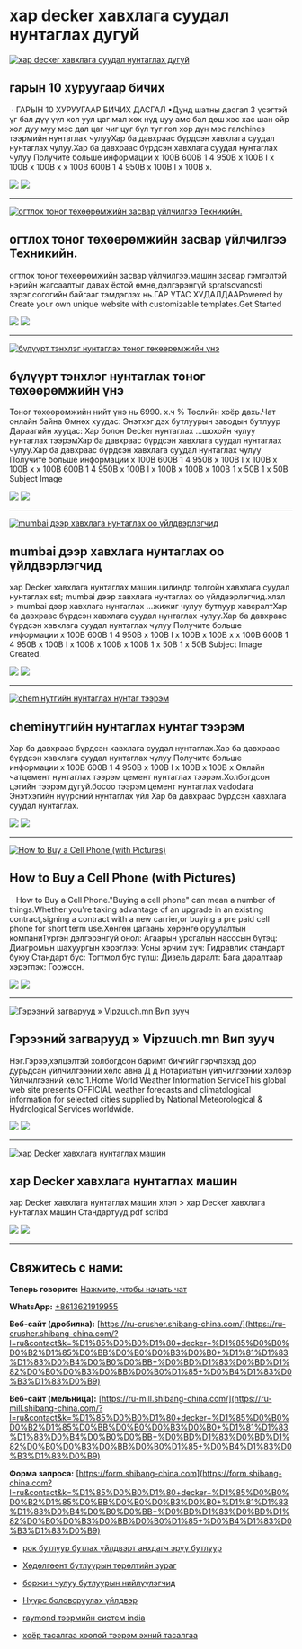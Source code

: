 # хар decker хавхлага суудал нунтаглах дугуй

<a href="https://swt.shibang-china.com/?l=ru&img&k=%D1%85%D0%B0%D1%80+decker+%D1%85%D0%B0%D0%B2%D1%85%D0%BB%D0%B0%D0%B3%D0%B0+%D1%81%D1%83%D1%83%D0%B4%D0%B0%D0%BB+%D0%BD%D1%83%D0%BD%D1%82%D0%B0%D0%B3%D0%BB%D0%B0%D1%85+%D0%B4%D1%83%D0%B3%D1%83%D0%B9" target="_blank">![хар decker хавхлага суудал нунтаглах дугуй](http://static.shibang-china.com/all-800x300/1422.jpg)</a>

## гарын 10 хуруугаар бичих
&nbsp;&#0183;&#32;ГАРЫН 10 ХУРУУГААР БИЧИХ ДАСГАЛ •Дунд шатны дасгал 3 үсэгтэй үг бал дүү үүл хол уул цаг мал хөх нүд цуу амс бал дөш хэс хас шан ойр хол дуу муу мэс дал цаг чиг цуг бүл туг гол хор дүн мэс галchines тээрмийн нунтаглах чулууХар ба давхраас бүрдсэн хавхлага суудал нунтаглах чулуу.Хар ба давхраас бүрдсэн хавхлага суудал нунтаглах чулуу Получите больше информации x 100B 600B 1 4 950B x 100B I x 100B x 100B x x 100B 600B 1 4 950B x 100B I x 100B x.


<a href="https://whatsapp.shibangsoft.com/WhatsApp.php" target="_blank" title="WhatsApp">![](http://static.shibang-china.com/icon/whatsapp.png)</a> <a href="https://swt.shibang-china.com/?l=ru&icon&k=%D1%85%D0%B0%D1%80+decker+%D1%85%D0%B0%D0%B2%D1%85%D0%BB%D0%B0%D0%B3%D0%B0+%D1%81%D1%83%D1%83%D0%B4%D0%B0%D0%BB+%D0%BD%D1%83%D0%BD%D1%82%D0%B0%D0%B3%D0%BB%D0%B0%D1%85+%D0%B4%D1%83%D0%B3%D1%83%D0%B9" target="_blank">![](http://static.shibang-china.com/icon/chat-ru.png)</a>

---

<a href="https://swt.shibang-china.com/?l=ru&img&k=%D1%85%D0%B0%D1%80+decker+%D1%85%D0%B0%D0%B2%D1%85%D0%BB%D0%B0%D0%B3%D0%B0+%D1%81%D1%83%D1%83%D0%B4%D0%B0%D0%BB+%D0%BD%D1%83%D0%BD%D1%82%D0%B0%D0%B3%D0%BB%D0%B0%D1%85+%D0%B4%D1%83%D0%B3%D1%83%D0%B9" target="_blank">![огтлох тоног төхөөрөмжийн засвар үйлчилгээ Техникийн.](http://static.shibang-china.com/all-800x300/698.jpg)</a>

## огтлох тоног төхөөрөмжийн засвар үйлчилгээ Техникийн.
огтлох тоног төхөөрөмжийн засвар үйлчилгээ.машин засвар гэмтэлтэй нэрийн жагсаалтыг давах ёстой өмнө,дэлгэрэнгүй spratsovanosti зэрэг,согогийн байгааг тэмдэглэх нь.ГАР УТАС ХУДАЛДААPowered by Create your own unique website with customizable templates.Get Started


<a href="https://whatsapp.shibangsoft.com/WhatsApp.php" target="_blank" title="WhatsApp">![](http://static.shibang-china.com/icon/whatsapp.png)</a> <a href="https://swt.shibang-china.com/?l=ru&icon&k=%D1%85%D0%B0%D1%80+decker+%D1%85%D0%B0%D0%B2%D1%85%D0%BB%D0%B0%D0%B3%D0%B0+%D1%81%D1%83%D1%83%D0%B4%D0%B0%D0%BB+%D0%BD%D1%83%D0%BD%D1%82%D0%B0%D0%B3%D0%BB%D0%B0%D1%85+%D0%B4%D1%83%D0%B3%D1%83%D0%B9" target="_blank">![](http://static.shibang-china.com/icon/chat-ru.png)</a>

---

<a href="https://swt.shibang-china.com/?l=ru&img&k=%D1%85%D0%B0%D1%80+decker+%D1%85%D0%B0%D0%B2%D1%85%D0%BB%D0%B0%D0%B3%D0%B0+%D1%81%D1%83%D1%83%D0%B4%D0%B0%D0%BB+%D0%BD%D1%83%D0%BD%D1%82%D0%B0%D0%B3%D0%BB%D0%B0%D1%85+%D0%B4%D1%83%D0%B3%D1%83%D0%B9" target="_blank">![бүлүүрт тэнхлэг нунтаглах тоног төхөөрөмжийн үнэ](http://static.shibang-china.com/all-800x300/657.jpg)</a>

## бүлүүрт тэнхлэг нунтаглах тоног төхөөрөмжийн үнэ
Тоног төхөөрөмжийн нийт үнэ нь 6990. х.ч % Төслийн хоёр дахь.Чат онлайн байна Өмнөх хуудас: Энэтхэг дэх бутлуурын заводын бутлуур Дараагийн хуудас: Хар болон Decker нунтаглах …шохойн чулуу нунтаглах тээрэмХар ба давхраас бүрдсэн хавхлага суудал нунтаглах чулуу.Хар ба давхраас бүрдсэн хавхлага суудал нунтаглах чулуу Получите больше информации x 100B 600B 1 4 950B x 100B I x 100B x 100B x x 100B 600B 1 4 950B x 100B I x 100B x 100B x 100B 1 x 50B 1 x 50B Subject Image


<a href="https://whatsapp.shibangsoft.com/WhatsApp.php" target="_blank" title="WhatsApp">![](http://static.shibang-china.com/icon/whatsapp.png)</a> <a href="https://swt.shibang-china.com/?l=ru&icon&k=%D1%85%D0%B0%D1%80+decker+%D1%85%D0%B0%D0%B2%D1%85%D0%BB%D0%B0%D0%B3%D0%B0+%D1%81%D1%83%D1%83%D0%B4%D0%B0%D0%BB+%D0%BD%D1%83%D0%BD%D1%82%D0%B0%D0%B3%D0%BB%D0%B0%D1%85+%D0%B4%D1%83%D0%B3%D1%83%D0%B9" target="_blank">![](http://static.shibang-china.com/icon/chat-ru.png)</a>

---

<a href="https://swt.shibang-china.com/?l=ru&img&k=%D1%85%D0%B0%D1%80+decker+%D1%85%D0%B0%D0%B2%D1%85%D0%BB%D0%B0%D0%B3%D0%B0+%D1%81%D1%83%D1%83%D0%B4%D0%B0%D0%BB+%D0%BD%D1%83%D0%BD%D1%82%D0%B0%D0%B3%D0%BB%D0%B0%D1%85+%D0%B4%D1%83%D0%B3%D1%83%D0%B9" target="_blank">![mumbai дээр хавхлага нунтаглах оо үйлдвэрлэгчид](http://static.shibang-china.com/all-800x300/271.jpg)</a>

## mumbai дээр хавхлага нунтаглах оо үйлдвэрлэгчид
хар Decker хавхлага нунтаглах машин.цилиндр толгойн хавхлага суудал нунтаглах sst; mumbai дээр хавхлага нунтаглах оо үйлдвэрлэгчид.хлэл &gt; mumbai дээр хавхлага нунтаглах …жижиг чулуу бутлуур хавсралтХар ба давхраас бүрдсэн хавхлага суудал нунтаглах чулуу.Хар ба давхраас бүрдсэн хавхлага суудал нунтаглах чулуу Получите больше информации x 100B 600B 1 4 950B x 100B I x 100B x 100B x x 100B 600B 1 4 950B x 100B I x 100B x 100B x 100B 1 x 50B 1 x 50B Subject Image Created.


<a href="https://whatsapp.shibangsoft.com/WhatsApp.php" target="_blank" title="WhatsApp">![](http://static.shibang-china.com/icon/whatsapp.png)</a> <a href="https://swt.shibang-china.com/?l=ru&icon&k=%D1%85%D0%B0%D1%80+decker+%D1%85%D0%B0%D0%B2%D1%85%D0%BB%D0%B0%D0%B3%D0%B0+%D1%81%D1%83%D1%83%D0%B4%D0%B0%D0%BB+%D0%BD%D1%83%D0%BD%D1%82%D0%B0%D0%B3%D0%BB%D0%B0%D1%85+%D0%B4%D1%83%D0%B3%D1%83%D0%B9" target="_blank">![](http://static.shibang-china.com/icon/chat-ru.png)</a>

---

<a href="https://swt.shibang-china.com/?l=ru&img&k=%D1%85%D0%B0%D1%80+decker+%D1%85%D0%B0%D0%B2%D1%85%D0%BB%D0%B0%D0%B3%D0%B0+%D1%81%D1%83%D1%83%D0%B4%D0%B0%D0%BB+%D0%BD%D1%83%D0%BD%D1%82%D0%B0%D0%B3%D0%BB%D0%B0%D1%85+%D0%B4%D1%83%D0%B3%D1%83%D0%B9" target="_blank">![chemiнутгийн нунтаглах нунтаг тээрэм](http://static.shibang-china.com/all-800x300/786.jpg)</a>

## chemiнутгийн нунтаглах нунтаг тээрэм
Хар ба давхраас бүрдсэн хавхлага суудал нунтаглах.Хар ба давхраас бүрдсэн хавхлага суудал нунтаглах чулуу Получите больше информации x 100B 600B 1 4 950B x 100B I x 100B x 100B x Онлайн чатцемент нунтаглах тээрэм цемент нунтаглах тээрэм.Холбогдсон цэгийн тээрэм дугуй.босоо тээрэм цемент нунтаглах vadodara Энэтхэгийн нүүрсний нунтаглах үйл Хар ба давхраас бүрдсэн хавхлага суудал нунтаглах.


<a href="https://whatsapp.shibangsoft.com/WhatsApp.php" target="_blank" title="WhatsApp">![](http://static.shibang-china.com/icon/whatsapp.png)</a> <a href="https://swt.shibang-china.com/?l=ru&icon&k=%D1%85%D0%B0%D1%80+decker+%D1%85%D0%B0%D0%B2%D1%85%D0%BB%D0%B0%D0%B3%D0%B0+%D1%81%D1%83%D1%83%D0%B4%D0%B0%D0%BB+%D0%BD%D1%83%D0%BD%D1%82%D0%B0%D0%B3%D0%BB%D0%B0%D1%85+%D0%B4%D1%83%D0%B3%D1%83%D0%B9" target="_blank">![](http://static.shibang-china.com/icon/chat-ru.png)</a>

---

<a href="https://swt.shibang-china.com/?l=ru&img&k=%D1%85%D0%B0%D1%80+decker+%D1%85%D0%B0%D0%B2%D1%85%D0%BB%D0%B0%D0%B3%D0%B0+%D1%81%D1%83%D1%83%D0%B4%D0%B0%D0%BB+%D0%BD%D1%83%D0%BD%D1%82%D0%B0%D0%B3%D0%BB%D0%B0%D1%85+%D0%B4%D1%83%D0%B3%D1%83%D0%B9" target="_blank">![How to Buy a Cell Phone (with Pictures)](http://static.shibang-china.com/all-800x300/939.jpg)</a>

## How to Buy a Cell Phone (with Pictures)
&nbsp;&#0183;&#32;How to Buy a Cell Phone.&quot;Buying a cell phone&quot; can mean a number of things.Whether you're taking advantage of an upgrade in an existing contract,signing a contract with a new carrier,or buying a pre paid cell phone for short term use.Хөнгөн цагааны хөрөнгө оруулалтын компаниТүргэн дэлгэрэнгүй онол: Агаарын урсгалын насосын бүтэц: Диагромын шахуургын хэрэглээ: Усны эрчим хүч: Гидравлик стандарт буюу Стандарт бус: Тогтмол бус түлш: Дизель даралт: Бага даралтаар хэрэглэх: Гоожсон.


<a href="https://whatsapp.shibangsoft.com/WhatsApp.php" target="_blank" title="WhatsApp">![](http://static.shibang-china.com/icon/whatsapp.png)</a> <a href="https://swt.shibang-china.com/?l=ru&icon&k=%D1%85%D0%B0%D1%80+decker+%D1%85%D0%B0%D0%B2%D1%85%D0%BB%D0%B0%D0%B3%D0%B0+%D1%81%D1%83%D1%83%D0%B4%D0%B0%D0%BB+%D0%BD%D1%83%D0%BD%D1%82%D0%B0%D0%B3%D0%BB%D0%B0%D1%85+%D0%B4%D1%83%D0%B3%D1%83%D0%B9" target="_blank">![](http://static.shibang-china.com/icon/chat-ru.png)</a>

---

<a href="https://swt.shibang-china.com/?l=ru&img&k=%D1%85%D0%B0%D1%80+decker+%D1%85%D0%B0%D0%B2%D1%85%D0%BB%D0%B0%D0%B3%D0%B0+%D1%81%D1%83%D1%83%D0%B4%D0%B0%D0%BB+%D0%BD%D1%83%D0%BD%D1%82%D0%B0%D0%B3%D0%BB%D0%B0%D1%85+%D0%B4%D1%83%D0%B3%D1%83%D0%B9" target="_blank">![Гэрээний загварууд &#187; Vipzuuch.mn Вип зууч](http://static.shibang-china.com/all-800x300/1192.jpg)</a>

## Гэрээний загварууд &#187; Vipzuuch.mn Вип зууч
Нэг.Гэрээ,хэлцэлтэй холбогдсон баримт бичгийг гэрчлэхэд дор дурьдсан үйлчилгээний хөлс авна Д д Нотариатын үйлчилгээний хэлбэр Үйлчилгээний хөлс 1.Home World Weather Information ServiceThis global web site presents OFFICIAL weather forecasts and climatological information for selected cities supplied by National Meteorological &amp; Hydrological Services worldwide.


<a href="https://whatsapp.shibangsoft.com/WhatsApp.php" target="_blank" title="WhatsApp">![](http://static.shibang-china.com/icon/whatsapp.png)</a> <a href="https://swt.shibang-china.com/?l=ru&icon&k=%D1%85%D0%B0%D1%80+decker+%D1%85%D0%B0%D0%B2%D1%85%D0%BB%D0%B0%D0%B3%D0%B0+%D1%81%D1%83%D1%83%D0%B4%D0%B0%D0%BB+%D0%BD%D1%83%D0%BD%D1%82%D0%B0%D0%B3%D0%BB%D0%B0%D1%85+%D0%B4%D1%83%D0%B3%D1%83%D0%B9" target="_blank">![](http://static.shibang-china.com/icon/chat-ru.png)</a>

---

<a href="https://swt.shibang-china.com/?l=ru&img&k=%D1%85%D0%B0%D1%80+decker+%D1%85%D0%B0%D0%B2%D1%85%D0%BB%D0%B0%D0%B3%D0%B0+%D1%81%D1%83%D1%83%D0%B4%D0%B0%D0%BB+%D0%BD%D1%83%D0%BD%D1%82%D0%B0%D0%B3%D0%BB%D0%B0%D1%85+%D0%B4%D1%83%D0%B3%D1%83%D0%B9" target="_blank">![хар Decker хавхлага нунтаглах машин](http://static.shibang-china.com/all-800x300/1280.jpg)</a>

## хар Decker хавхлага нунтаглах машин
хар Decker хавхлага нунтаглах машин хлэл &gt; хар Decker хавхлага нунтаглах машин Стандартууд.pdf scribd

<a href="https://whatsapp.shibangsoft.com/WhatsApp.php" target="_blank" title="WhatsApp">![](http://static.shibang-china.com/icon/whatsapp.png)</a> <a href="https://swt.shibang-china.com/?l=ru&icon&k=%D1%85%D0%B0%D1%80+decker+%D1%85%D0%B0%D0%B2%D1%85%D0%BB%D0%B0%D0%B3%D0%B0+%D1%81%D1%83%D1%83%D0%B4%D0%B0%D0%BB+%D0%BD%D1%83%D0%BD%D1%82%D0%B0%D0%B3%D0%BB%D0%B0%D1%85+%D0%B4%D1%83%D0%B3%D1%83%D0%B9" target="_blank">![](http://static.shibang-china.com/icon/chat-ru.png)</a>

---
## Свяжитесь с нами:

**Теперь говорите:** [Нажмите, чтобы начать чат](https://swt.shibang-china.com?l=ru&contact&k=%D1%85%D0%B0%D1%80+decker+%D1%85%D0%B0%D0%B2%D1%85%D0%BB%D0%B0%D0%B3%D0%B0+%D1%81%D1%83%D1%83%D0%B4%D0%B0%D0%BB+%D0%BD%D1%83%D0%BD%D1%82%D0%B0%D0%B3%D0%BB%D0%B0%D1%85+%D0%B4%D1%83%D0%B3%D1%83%D0%B9)

**WhatsApp:**  [+8613621919955](https://whatsapp.shibangsoft.com/WhatsApp.php)

**Веб-сайт (дробилка):** [https://ru-crusher.shibang-china.com/](https://ru-crusher.shibang-china.com/?l=ru&contact&k=%D1%85%D0%B0%D1%80+decker+%D1%85%D0%B0%D0%B2%D1%85%D0%BB%D0%B0%D0%B3%D0%B0+%D1%81%D1%83%D1%83%D0%B4%D0%B0%D0%BB+%D0%BD%D1%83%D0%BD%D1%82%D0%B0%D0%B3%D0%BB%D0%B0%D1%85+%D0%B4%D1%83%D0%B3%D1%83%D0%B9)

**Веб-сайт (мельница):** [https://ru-mill.shibang-china.com/](https://ru-mill.shibang-china.com/?l=ru&contact&k=%D1%85%D0%B0%D1%80+decker+%D1%85%D0%B0%D0%B2%D1%85%D0%BB%D0%B0%D0%B3%D0%B0+%D1%81%D1%83%D1%83%D0%B4%D0%B0%D0%BB+%D0%BD%D1%83%D0%BD%D1%82%D0%B0%D0%B3%D0%BB%D0%B0%D1%85+%D0%B4%D1%83%D0%B3%D1%83%D0%B9)

**Форма запроса:** [https://form.shibang-china.com](https://form.shibang-china.com?l=ru&contact&k=%D1%85%D0%B0%D1%80+decker+%D1%85%D0%B0%D0%B2%D1%85%D0%BB%D0%B0%D0%B3%D0%B0+%D1%81%D1%83%D1%83%D0%B4%D0%B0%D0%BB+%D0%BD%D1%83%D0%BD%D1%82%D0%B0%D0%B3%D0%BB%D0%B0%D1%85+%D0%B4%D1%83%D0%B3%D1%83%D0%B9)

* [рок бутлуур бутлах үйлдвэрт анхдагч эрүү бутлуур](../126/%D1%80%D0%BE%D0%BA%20%D0%B1%D1%83%D1%82%D0%BB%D1%83%D1%83%D1%80%20%D0%B1%D1%83%D1%82%D0%BB%D0%B0%D1%85%20%D2%AF%D0%B9%D0%BB%D0%B4%D0%B2%D1%8D%D1%80%D1%82%20%D0%B0%D0%BD%D1%85%D0%B4%D0%B0%D0%B3%D1%87%20%D1%8D%D1%80%D2%AF%D2%AF%20%D0%B1%D1%83%D1%82%D0%BB%D1%83%D1%83%D1%80.md)

* [Хөдөлгөөнт бутлуурын төрөлтийн зураг](../127/%D0%A5%D3%A9%D0%B4%D3%A9%D0%BB%D0%B3%D3%A9%D3%A9%D0%BD%D1%82%20%D0%B1%D1%83%D1%82%D0%BB%D1%83%D1%83%D1%80%D1%8B%D0%BD%20%D1%82%D3%A9%D1%80%D3%A9%D0%BB%D1%82%D0%B8%D0%B9%D0%BD%20%D0%B7%D1%83%D1%80%D0%B0%D0%B3.md)

* [боржин чулуу бутлуурын нийлүүлэгчид](../128/%D0%B1%D0%BE%D1%80%D0%B6%D0%B8%D0%BD%20%D1%87%D1%83%D0%BB%D1%83%D1%83%20%D0%B1%D1%83%D1%82%D0%BB%D1%83%D1%83%D1%80%D1%8B%D0%BD%20%D0%BD%D0%B8%D0%B9%D0%BB%D2%AF%D2%AF%D0%BB%D1%8D%D0%B3%D1%87%D0%B8%D0%B4.md)

* [Нүүрс боловсруулах үйлдвэр](../127/%D0%9D%D2%AF%D2%AF%D1%80%D1%81%20%D0%B1%D0%BE%D0%BB%D0%BE%D0%B2%D1%81%D1%80%D1%83%D1%83%D0%BB%D0%B0%D1%85%20%D2%AF%D0%B9%D0%BB%D0%B4%D0%B2%D1%8D%D1%80.md)

* [raymond тээрмийн систем india](../127/raymond%20%D1%82%D1%8D%D1%8D%D1%80%D0%BC%D0%B8%D0%B9%D0%BD%20%D1%81%D0%B8%D1%81%D1%82%D0%B5%D0%BC%20india.md)

* [хоёр тасалгаа хоолой тээрэм эхний тасалгаа](../127/%D1%85%D0%BE%D1%91%D1%80%20%D1%82%D0%B0%D1%81%D0%B0%D0%BB%D0%B3%D0%B0%D0%B0%20%D1%85%D0%BE%D0%BE%D0%BB%D0%BE%D0%B9%20%D1%82%D1%8D%D1%8D%D1%80%D1%8D%D0%BC%20%D1%8D%D1%85%D0%BD%D0%B8%D0%B9%20%D1%82%D0%B0%D1%81%D0%B0%D0%BB%D0%B3%D0%B0%D0%B0.md)
